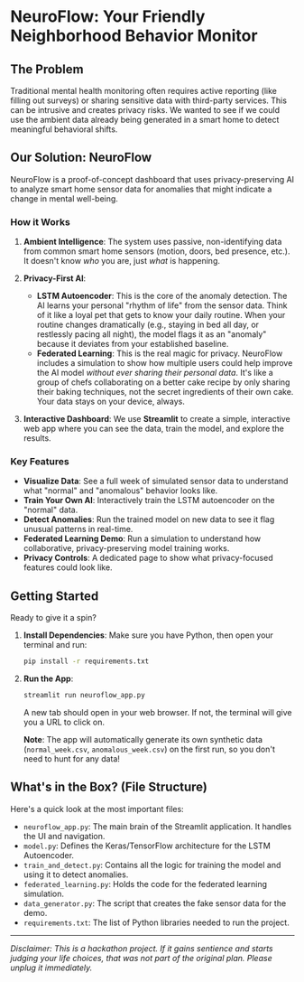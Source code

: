 #  NeuroFlow: Your Friendly Neighborhood Behavior Monitor

## The Problem

Traditional mental health monitoring often requires active reporting (like filling out surveys) or sharing sensitive data with third-party services. This can be intrusive and creates privacy risks. We wanted to see if we could use the ambient data already being generated in a smart home to detect meaningful behavioral shifts.

## Our Solution: NeuroFlow

NeuroFlow is a proof-of-concept dashboard that uses privacy-preserving AI to analyze smart home sensor data for anomalies that might indicate a change in mental well-being.

### How it Works

1.  **Ambient Intelligence**: The system uses passive, non-identifying data from common smart home sensors (motion, doors, bed presence, etc.). It doesn't know *who* you are, just *what* is happening.

2.  **Privacy-First AI**:
    *   **LSTM Autoencoder**: This is the core of the anomaly detection. The AI learns your personal "rhythm of life" from the sensor data. Think of it like a loyal pet that gets to know your daily routine. When your routine changes dramatically (e.g., staying in bed all day, or restlessly pacing all night), the model flags it as an "anomaly" because it deviates from your established baseline.
    *   **Federated Learning**: This is the real magic for privacy. NeuroFlow includes a simulation to show how multiple users could help improve the AI model *without ever sharing their personal data*. It's like a group of chefs collaborating on a better cake recipe by only sharing their baking techniques, not the secret ingredients of their own cake. Your data stays on your device, always.

3.  **Interactive Dashboard**: We use **Streamlit** to create a simple, interactive web app where you can see the data, train the model, and explore the results.

### Key Features

*   **Visualize Data**: See a full week of simulated sensor data to understand what "normal" and "anomalous" behavior looks like.
*   **Train Your Own AI**: Interactively train the LSTM autoencoder on the "normal" data.
*   **Detect Anomalies**: Run the trained model on new data to see it flag unusual patterns in real-time.
*   **Federated Learning Demo**: Run a simulation to understand how collaborative, privacy-preserving model training works.
*   **Privacy Controls**: A dedicated page to show what privacy-focused features could look like.

## Getting Started

Ready to give it a spin?

1.  **Install Dependencies**: Make sure you have Python, then open your terminal and run:
    ```bash
    pip install -r requirements.txt
    ```

2.  **Run the App**:
    ```bash
    streamlit run neuroflow_app.py
    ```
    A new tab should open in your web browser. If not, the terminal will give you a URL to click on.

    **Note**: The app will automatically generate its own synthetic data (`normal_week.csv`, `anomalous_week.csv`) on the first run, so you don't need to hunt for any data!

## What's in the Box? (File Structure)

Here's a quick look at the most important files:

*   `neuroflow_app.py`: The main brain of the Streamlit application. It handles the UI and navigation.
*   `model.py`: Defines the Keras/TensorFlow architecture for the LSTM Autoencoder.
*   `train_and_detect.py`: Contains all the logic for training the model and using it to detect anomalies.
*   `federated_learning.py`: Holds the code for the federated learning simulation.
*   `data_generator.py`: The script that creates the fake sensor data for the demo.
*   `requirements.txt`: The list of Python libraries needed to run the project.

---

*Disclaimer: This is a hackathon project. If it gains sentience and starts judging your life choices, that was not part of the original plan. Please unplug it immediately.* 

